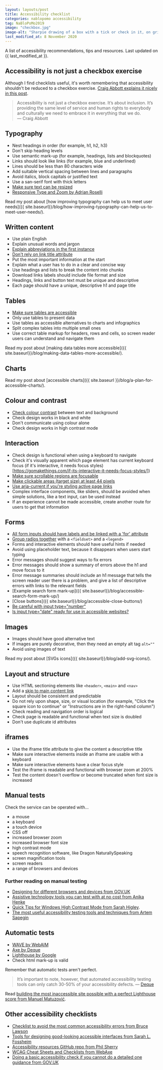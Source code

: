 ```yaml
---
layout: layouts/post
title: Accessibility checklist
categories: nablopomo accessibility
tag: NaBloPoMo2019
image: "checkbox.jpg"
image-alt: "Sharpie drawing of a box with a tick or check in it, on grid paper"
last_modified_at: 8 November 2020
---
```


<p class="lede">A list of accessibility recommendations, tips and resources. Last updated on {{ last_modified_at }}.</p>

## Accessibility is not just a checkbox exercise

Although I find checklists useful, it's worth remembering that accessibility shouldn't be reduced to a checkbox exercise. [Craig Abbott explains it nicely in this post](https://dwpdigital.blog.gov.uk/2020/05/19/understanding-accessibility-what-it-means-for-dwp-digital/).

> Accessibility is not just a checkbox exercise. It’s about inclusion. It’s providing the same level of service and human rights to everybody and culturally we need to embrace it in everything that we do.
<br>— Craig Abbott

## Typography

- Nest headings in order (for example, h1, h2, h3)
- Don't skip heading levels
- Use semantic mark-up (for example, headings, lists and blockquotes)
- Links should look like links (for example, blue and underlined)
- Lines should be less than 80 characters wide
- Add suitable vertical spacing between lines and paragraphs
- Avoid italics, block capitals or justified text
- Use a san-serif font with thick letters
- [Make sure text can be resized](https://www.24a11y.com/2019/pixels-vs-relative-units-in-css-why-its-still-a-big-deal/)
- [Responsive Type and Zoom by Adrian Roselli](https://adrianroselli.com/2019/12/responsive-type-and-zoom.html)

Read my post about [how improving typography can help us to meet user needs]({{ site.baseurl}}/blog/how-improving-typography-can-help-us-to-meet-user-needs/).

## Written content

- Use plain English
- Explain unusual words and jargon
- [Explain abbreviations in the first instance](https://developer.paciellogroup.com/blog/2019/03/short-note-the-abbreviation-appreciation-society/)
- [Don't rely on link title attribute](https://developer.paciellogroup.com/blog/2010/11/using-the-html-title-attribute/)
- Put the most important information at the start
- Explain what a user has to do in a clear and concise way
- Use headings and lists to break the content into chunks
- Download links labels should include file format and size
- Headings, links and button text must be unique and descriptive
- Each page should have a unique, descriptive h1 and page title

## Tables

- [Make sure tables are accessible](https://www.gov.uk/guidance/content-design/tables#how-to-make-tables-accessible)
- Only use tables to present data
- Use tables as accessible alternatives to charts and infographics
- Split complex tables into multiple small ones
- Use correct table markup for headers, rows and cells, so screen reader users can understand and navigate them

Read my post about [making data tables more accessible]({{ site.baseurl}}/blog/making-data-tables-more-accessible/).

## Charts

Read my post about [accessible charts]({{ site.baseurl }}/blog/a-plan-for-accessible-charts/).

## Colour and contrast

- [Check colour contrast](http://webaim.org/resources/contrastchecker/) between text and background
- Check design works in black and white
- Don't communicate using colour alone
- Check design works in high contrast mode

## Interaction

- Check design is functional when using a keyboard to navigate
- Check it's visually apparent which page element has current keyboard focus (if it's interactive, it needs focus styles)[https://gomakethings.com/if-its-interactive-it-needs-focus-styles/])
- [Make sure scrollable regions are focusable](https://developer.paciellogroup.com/blog/2016/02/short-note-on-improving-usability-of-scrollable-regions/)
- [Make clickable areas (target size) at least 44 pixels](https://ishadeed.com/article/clickable-area/)
- [Use aria-current if you're styling active page links](https://gomakethings.com/better-more-accessible-active-link-styling/)
- Complex interface components, like sliders, should be avoided when simple solutions, like a text input, can be used instead
- If an experience cannot be made accessible, create another route for users to get that information

## Forms

- [All form inputs should have labels and be linked with a 'for' attribute](https://www.w3.org/WAI/tutorials/forms/labels/#associating-labels-explicitly)
- [Group radios together](https://design-system.service.gov.uk/components/radios/) with a `<fieldset>` and a `<legend>`
- Forms and interactive elements should have useful hints if needed
- Avoid using placeholder text, because it disappears when users start typing 
- Error messages should suggest ways to fix errors
- Error messages should show a summary of errors above the h1 and move focus to it
- Error message summaries should include an h1 message that tells the screen reader user there is a problem, and give a list of descriptive errors with links to the relevant fields
- [Example search form mark-up]({{ site.baseurl}}/blog/accessible-search-form-mark-up/)
- [Close buttons]({{ site.baseurl}}/blog/accessible-close-buttons/)
- [Be careful with input type=&#34;number&#34;](https://technology.blog.gov.uk/2020/02/24/why-the-gov-uk-design-system-team-changed-the-input-type-for-numbers/)
- [Is input type=&#34;date&#34; ready for use in accessible websites?](https://www.hassellinclusion.com/blog/input-type-date-ready-for-use/)

## Images

- Images should have good alternative text
- If images are purely decorative, then they need an empty alt tag `alt=""`
- Avoid using images of text

Read my post about [SVGs icons]({{ site.baseurl}}/blog/add-svg-icons/).

## Layout and structure

- Use HTML sectioning elements like `<header>`, `<main>` and `<nav>`
- Add a [skip to main content link](https://design-system.service.gov.uk/components/skip-link/)
- Layout should be consistent and predictable
- Do not rely upon shape, size, or visual location (for example, "Click the square icon to continue" or "Instructions are in the right-hand column")
- Check reading and navigation order is logical
- Check page is readable and functional when text size is doubled
- Don't use duplicate id attributes

## iframes

- Use the iframe title attribute to give the content a descriptive title
- Make sure interactive elements inside an iframe are usable with a keyboard
- Make sure interactive elements have a clear focus style
- Test the iframe is readable and functional with browser zoom at 200%
- Test the content doesn't overflow or become truncated when font size is increased

## Manual tests

Check the service can be operated with…

- a mouse
- a keyboard
- a touch device
- CSS off
- increased browser zoom
- increased browser font size 
- high contrast mode
- speech recognition software, like Dragon NaturallySpeaking
- screen magnification tools
- screen readers
- a range of browsers and devices

### Further reading on manual testing

- [Designing for different browsers and devices from GOV.UK](https://www.gov.uk/service-manual/technology/designing-for-different-browsers-and-devices#browsers-to-test-in)
- [Assistive technology tools you can test with at no cost from Anika Henke](https://accessibility.blog.gov.uk/2018/09/27/assistive-technology-tools-you-can-use-at-no-cost/)
- [Quick Tips for Windows High Contrast Mode from Sarah Higley](https://sarahmhigley.com/writing/whcm-quick-tips/).
- [The most useful accessibility testing tools and techniques from Artem Sapegin](https://blog.sapegin.me/all/accessibility-testing/)

## Automatic tests

- [WAVE by WebAIM](https://wave.webaim.org/extension/)
- [Axe by Deque](https://www.deque.com/axe/)
- [Lighthouse by Google](https://developers.google.com/web/tools/lighthouse)
- Check html mark-up is valid

Remember that automatic tests aren't perfect.

> It’s important to note, however, that automated accessibility testing tools can only catch 30-50% of your accessibility defects.
> — [Deque](https://www.deque.com/blog/how-to-get-development-on-board-with-accessibility-testing/)

Read [building the most inaccessible site possible with a perfect Lighthouse score from Manuel Matuzović](https://www.matuzo.at/blog/building-the-most-inaccessible-site-possible-with-a-perfect-lighthouse-score/).


## Other accessibility checklists

- [Checklist to avoid the most common accessibility errors from Bruce Lawson](https://www.brucelawson.co.uk/2019/checklist-to-avoid-the-most-common-accessibility-errors/)
- [Tools for designing good-looking accessible interfaces from Sarah L. Fossheim](https://fossheim.io/writing/posts/accessible-design-tools/)
- [Accessibility resources GitHub repo from Phil Sherry](https://github.com/hmrc/accessibility)
- [WCAG Cheat Sheets and Checklists from WebAxe](http://www.webaxe.org/wcag-cheat-sheets/)
- [Doing a basic accessibility check if you cannot do a detailed one guidance from GOV.UK](https://www.gov.uk/government/publications/doing-a-basic-accessibility-check-if-you-cant-do-a-detailed-one/doing-a-basic-accessibility-check-if-you-cant-do-a-detailed-one)